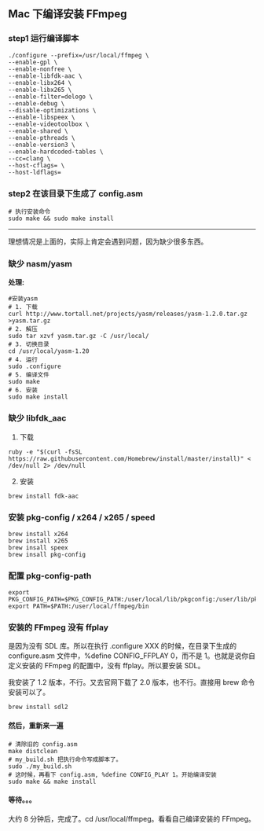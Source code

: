 ## Mac 下编译安装 FFmpeg
### step1 运行编译脚本
```shell
./configure --prefix=/usr/local/ffmpeg \
--enable-gpl \
--enable-nonfree \
--enable-libfdk-aac \
--enable-libx264 \
--enable-libx265 \
--enable-filter=delogo \
--enable-debug \
--disable-optimizations \
--enable-libspeex \
--enable-videotoolbox \
--enable-shared \
--enable-pthreads \
--enable-version3 \
--enable-hardcoded-tables \
--cc=clang \
--host-cflags= \
--host-ldflags=
```
### step2 在该目录下生成了 config.asm
```shell
# 执行安装命令
sudo make && sudo make install
```

---

理想情况是上面的，实际上肯定会遇到问题，因为缺少很多东西。

###  缺少 nasm/yasm

**处理:**
```
#安装yasm
# 1. 下载
curl http://www.tortall.net/projects/yasm/releases/yasm-1.2.0.tar.gz >yasm.tar.gz
# 2. 解压
sudo tar xzvf yasm.tar.gz -C /usr/local/
# 3. 切换目录
cd /usr/local/yasm-1.20
# 4. 运行
sudo .configure
# 5. 编译文件
sudo make
# 6. 安装
sudo make install
```
###  缺少 libfdk_aac
1. 下载

```shell
ruby -e "$(curl -fsSL https://raw.githubusercontent.com/Homebrew/install/master/install)" < /dev/null 2> /dev/null
```



2. 安装

```shell
brew install fdk-aac
```

### 安装 pkg-config / x264 / x265 / speed

```shell
brew install x264
brew install x265
brew insall speex
brew insall pkg-config
```

### 配置 pkg-config-path

```shell
export PKG_CONFIG_PATH=$PKG_CONFIG_PATH:/user/local/lib/pkgconfig:/user/lib/pkgconfig:/user/local/SDL2/lib/pkgconfig:/user/local/ffmpeg/lib/pkgconfig
export PATH=$PATH:/user/local/ffmpeg/bin
```

### 安装的 FFmpeg 没有 ffplay

是因为没有 SDL 库。所以在执行 .configure XXX 的时候，在目录下生成的 configure.asm 文件中，%define CONFIG_FFPLAY 0，而不是 1。也就是说你自定义安装的 FFmpeg 的配置中，没有 ffplay。所以要安装 SDL。

我安装了 1.2 版本，不行。又去官网下载了 2.0 版本，也不行。直接用 brew 命令安装可以了。

```shell
brew install sdl2
```

#### 然后，重新来一遍

```shell
# 清除旧的 config.asm
make distclean
# my_build.sh 把执行命令写成脚本了。
sudo ./my_build.sh
# 这时候，再看下 config.asm, %define CONFIG_PLAY 1。开始编译安装
sudo make && make install
```

#### 等待。。。

大约 8 分钟后，完成了。cd /usr/local/ffmpeg。看看自己编译安装的 FFmpeg。